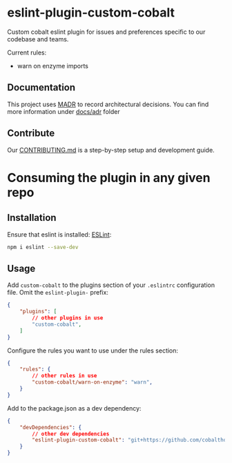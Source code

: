 # eslint-plugin-custom-cobalt

Custom cobalt eslint plugin for issues and preferences specific to our codebase and teams.

Current rules:
- warn on enzyme imports

## Documentation
This project uses [MADR](https://adr.github.io/madr) to record architectural decisions. You can find more information under [docs/adr](docs/adr/README.md) folder

## Contribute
Our [CONTRIBUTING.md](CONTRIBUTING.md) is a step-by-step setup and development guide.
# Consuming the plugin in any given repo

## Installation

Ensure that eslint is installed: [ESLint](https://eslint.org/):

```sh
npm i eslint --save-dev
```

## Usage

Add `custom-cobalt` to the plugins section of your `.eslintrc` configuration file. Omit the `eslint-plugin-` prefix:

```json
{
    "plugins": [
        // other plugins in use
        "custom-cobalt",
    ]
}
```

Configure the rules you want to use under the rules section:

```json
{
    "rules": {
        // other rules in use
        "custom-cobalt/warn-on-enzyme": "warn",
    }
}
```

Add to the package.json as a dev dependency:

```json
{
    "devDependencies": {
        // other dev dependencies
        "eslint-plugin-custom-cobalt": "git+https://github.com/cobalthq/eslint-plugin-custom-cobalt.git#(current tag number)",
    }
}
